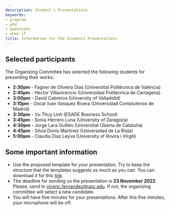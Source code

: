 ```yaml
---
description: Student's Presentations
keywords:
- program
- phd
- questions
- what if
title: Information for the Students Presentations
---
```


## Selected participants 

The Organizing Committee has selected the following students for presenting their works:

* **2:30pm** - Fagner de Oliveira Dias (Universitat Politècnica de València)
* **2:45pm** - Hector Villavicencio (Universidad Politécnica de Cartagena)
* **3:00pm** - David Cabreros (University of Valladolid)
* **3:15pm** - Oscar Ivan Vasquez Rivera (Universidad Complutense de Madrid)
* **3:30pm** - Vu Thuy Linh (ESADE Business School)
* **3:45pm** - Sonia Herrero Luna (University of Zaragoza)
* **4:30pm** - Jorge Lara Guillén (Universitat Oberta de Cataluña)
* **4:45pm** - Silvia Donis Martínez (Universidad de La Rioja)
* **5:00pm** - Claudia Díaz Leyva (University of Rovira i Virgili)

## Some important information

* Use the proposed template for your presentation. Try to keep the structure that the templates suggests as much as you can. You can download it for this [link](/phdday_full_name.pptx).
* The deadline for sending us the presentation is **23 November 2022**. Please, send to <vicenc.fernandez@upc.edu>. If not, the organizing committee will select a new candidate.
* You will have five minutes for your presentations. After this five minutes, your microphone will be off.



